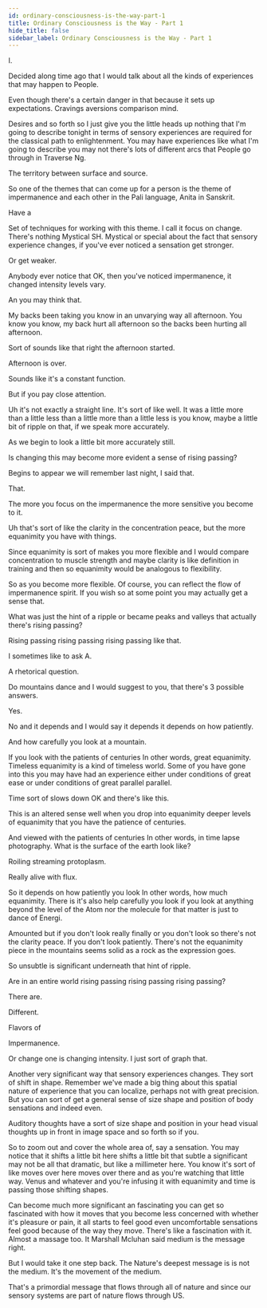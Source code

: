 ```yaml
---
id: ordinary-consciousness-is-the-way-part-1
title: Ordinary Consciousness is the Way - Part 1
hide_title: false
sidebar_label: Ordinary Consciousness is the Way - Part 1
---
```



I.

Decided along time ago that I would talk about all the kinds of experiences that may happen to People.

Even though there's a certain danger in that because it sets up expectations. Cravings aversions comparison mind.

Desires and so forth so I just give you the little heads up nothing that I'm going to describe tonight in terms of sensory experiences are required for the classical path to enlightenment. You may have experiences like what I'm going to describe you may not there's lots of different arcs that People go through in Traverse Ng.

The territory between surface and source.

So one of the themes that can come up for a person is the theme of impermanence and each other in the Pali language, Anita in Sanskrit.

Have a

Set of techniques for working with this theme. I call it focus on change. There's nothing Mystical SH. Mystical or special about the fact that sensory experience changes, if you've ever noticed a sensation get stronger.

Or get weaker.

Anybody ever notice that OK, then you've noticed impermanence, it changed intensity levels vary.

An you may think that.

My backs been taking you know in an unvarying way all afternoon. You know you know, my back hurt all afternoon so the backs been hurting all afternoon.

Sort of sounds like that right the afternoon started.

Afternoon is over.

Sounds like it's a constant function.

But if you pay close attention.

Uh it's not exactly a straight line. It's sort of like well. It was a little more than a little less than a little more than a little less is you know, maybe a little bit of ripple on that, if we speak more accurately.

As we begin to look a little bit more accurately still.

Is changing this may become more evident a sense of rising passing?

Begins to appear we will remember last night, I said that.

That.

The more you focus on the impermanence the more sensitive you become to it.

Uh that's sort of like the clarity in the concentration peace, but the more equanimity you have with things.

Since equanimity is sort of makes you more flexible and I would compare concentration to muscle strength and maybe clarity is like definition in training and then so equanimity would be analogous to flexibility.

So as you become more flexible. Of course, you can reflect the flow of impermanence spirit. If you wish so at some point you may actually get a sense that.

What was just the hint of a ripple or became peaks and valleys that actually there's rising passing?

Rising passing rising passing rising passing like that.

I sometimes like to ask A.

A rhetorical question.



Do mountains dance and I would suggest to you, that there's 3 possible answers.

Yes.

No and it depends and I would say it depends it depends on how patiently.

And how carefully you look at a mountain.

If you look with the patients of centuries In other words, great equanimity. Timeless equanimity is a kind of timeless world. Some of you have gone into this you may have had an experience either under conditions of great ease or under conditions of great parallel parallel.

Time sort of slows down OK and there's like this.

This is an altered sense well when you drop into equanimity deeper levels of equanimity that you have the patience of centuries.

And viewed with the patients of centuries In other words, in time lapse photography. What is the surface of the earth look like?

Roiling streaming protoplasm.

Really alive with flux.

So it depends on how patiently you look In other words, how much equanimity. There is it's also help carefully you look if you look at anything beyond the level of the Atom nor the molecule for that matter is just to dance of Energi.

Amounted but if you don't look really finally or you don't look so there's not the clarity peace. If you don't look patiently. There's not the equanimity piece in the mountains seems solid as a rock as the expression goes.

So unsubtle is significant underneath that hint of ripple.

Are in an entire world rising passing rising passing rising passing?

There are.

Different.

Flavors of

Impermanence.

Or change one is changing intensity. I just sort of graph that.

Another very significant way that sensory experiences changes. They sort of shift in shape. Remember we've made a big thing about this spatial nature of experience that you can localize, perhaps not with great precision. But you can sort of get a general sense of size shape and position of body sensations and indeed even.

Auditory thoughts have a sort of size shape and position in your head visual thoughts up in front in image space and so forth so if you.

So to zoom out and cover the whole area of, say a sensation. You may notice that it shifts a little bit here shifts a little bit that subtle a significant may not be all that dramatic, but like a millimeter here. You know it's sort of like moves over here moves over there and as you're watching that little way. Venus and whatever and you're infusing it with equanimity and time is passing those shifting shapes.

Can become much more significant an fascinating you can get so fascinated with how it moves that you become less concerned with whether it's pleasure or pain, it all starts to feel good even uncomfortable sensations feel good because of the way they move. There's like a fascination with it. Almost a massage too. It Marshall Mcluhan said medium is the message right.

But I would take it one step back. The Nature's deepest message is is not the medium. It's the movement of the medium.

That's a primordial message that flows through all of nature and since our sensory systems are part of nature flows through US.

